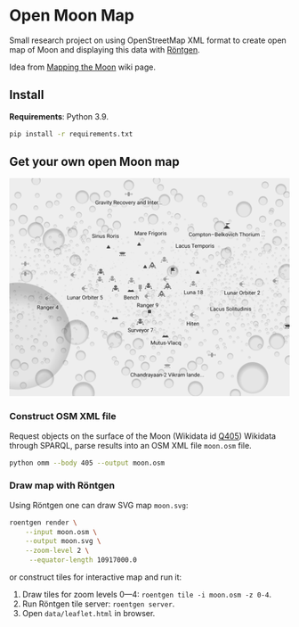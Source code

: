 Open Moon Map
=============

Small research project on using OpenStreetMap XML format to create open map of
Moon and displaying this data with [Röntgen](https://github.com/enzet/Roentgen).

Idea from
[Mapping the Moon](https://wiki.openstreetmap.org/wiki/Mapping_the_Moon) wiki
page.

Install
-------

**Requirements**: Python 3.9.

```bash
pip install -r requirements.txt
```

Get your own open Moon map
--------------------------

![Preview](doc/moon.png)

### Construct OSM XML file ###

Request objects on the surface of the Moon (Wikidata id
[Q405](https://www.wikidata.org/wiki/Q405)) Wikidata through SPARQL, parse
results into an OSM XML file `moon.osm` file.

```bash
python omm --body 405 --output moon.osm
```

### Draw map with Röntgen ###

Using Röntgen one can draw SVG map `moon.svg`:

```bash
roentgen render \
    --input moon.osm \
    --output moon.svg \
    --zoom-level 2 \
     --equator-length 10917000.0
```

or construct tiles for interactive map and run it:

1. Draw tiles for zoom levels 0—4: `roentgen tile -i moon.osm -z 0-4`.
2. Run Röntgen tile server: `roentgen server`.
3. Open `data/leaflet.html` in browser.